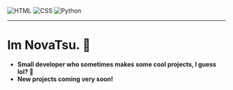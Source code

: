 ![HTML](https://img.shields.io/badge/HTML-E34F26?style=flat&logo=html5&logoColor=white)
![CSS](https://img.shields.io/badge/CSS-1572B6?style=flat&logo=css3&logoColor=white)
![Python](https://img.shields.io/badge/Python-3776AB?style=flat&logo=python&logoColor=white)

---
# Im NovaTsu. 👋
- **Small developer who sometimes makes some cool projects, I guess lol? 🦧**
- **New projects coming very soon!**
#
